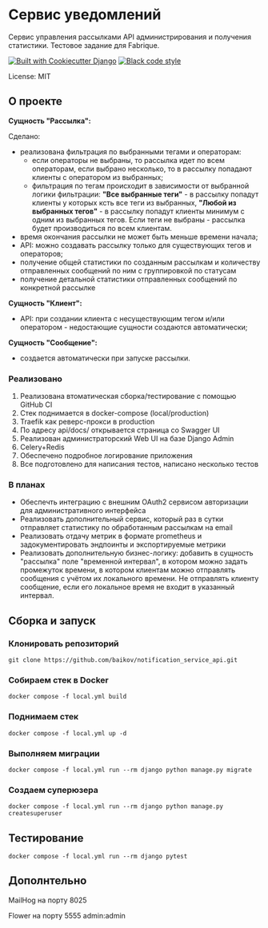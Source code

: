 # Сервис уведомлений

 Cервис управления рассылками API администрирования и получения статистики. Тестовое задание для Fabrique.

[![Built with Cookiecutter Django](https://img.shields.io/badge/built%20with-Cookiecutter%20Django-ff69b4.svg?logo=cookiecutter)](https://github.com/cookiecutter/cookiecutter-django/)
[![Black code style](https://img.shields.io/badge/code%20style-black-000000.svg)](https://github.com/ambv/black)

License: MIT

## О проекте

**Сущность "Рассылка":**

Сделано:

- реализована фильтрация по выбранными тегами и операторам:
    - если операторы не выбраны, то рассылка идет по всем операторам, если выбрано несколько, то в рассылку попадают клиенты с оператором из выбранных;
    - фильтрация по тегам происходит в зависимости от выбранной логики фильтрации: **"Все выбранные теги"** - в рассылку попадут клиенты у которых ксть все теги из выбранных, **"Любой из выбранных тегов"** - в рассылку попадут клиенты минимум с одним из выбранных тегов. Если теги не выбраны - рассылка будет производиться по всем клиентам.
- время окончания рассылки не может быть меньше времени начала;
- API: можно создавать рассылку только для существующих тегов и операторов;
- получение общей статистики по созданным рассылкам и количеству отправленных сообщений по ним с группировкой по статусам
- получение детальной статистики отправленных сообщений по конкретной рассылке

**Сущность "Клиент":**

- API: при создании клиента с несуществующим тегом и/или оператором - недостающие сущности создаются автоматически;

**Сущность "Сообщение":**

- создается автоматически при запуске рассылки.

### Реализовано

1. Реализована втоматическая сборка/тестирование с помощью GitHub CI
2. Стек поднимается в docker-compose (local/production)
3. Traefik как реверс-прокси в production
4. По адресу api/docs/ открывается страница со Swagger UI
5. Реализован администраторский Web UI на базе Django Admin
6. Celery+Redis
7. Обеспечено подробное логирование приложения
8. Все подготовлено для написания тестов, написано несколько тестов

### В планах

- Обеспечть интеграцию с внешним OAuth2 сервисом авторизации для административного интерфейса
- Реализовать дополнительный сервис, который раз в сутки отправляет статистику по обработанным рассылкам на email
- Реализовать отдачу метрик в формате prometheus и задокументировать эндпоинты и экспортируемые метрики
- Реализовать дополнительную бизнес-логику: добавить в сущность "рассылка" поле "временной интервал", в котором можно задать промежуток времени, в котором клиентам можно отправлять сообщения с учётом их локального времени. Не отправлять клиенту сообщение, если его локальное время не входит в указанный интервал.

## Сборка и запуск

### Клонировать репозиторий

```
git clone https://github.com/baikov/notification_service_api.git
```

### Собираем стек в Docker

```
docker compose -f local.yml build
```

### Поднимаем стек

```
docker compose -f local.yml up -d
```

### Выполняем миграции

```
docker compose -f local.yml run --rm django python manage.py migrate
```

### Создаем суперюзера

```
docker compose -f local.yml run --rm django python manage.py createsuperuser
```

## Тестирование

```
docker compose -f local.yml run --rm django pytest
```

## Дополнтельно

MailHog на порту 8025

Flower на порту 5555 admin:admin
